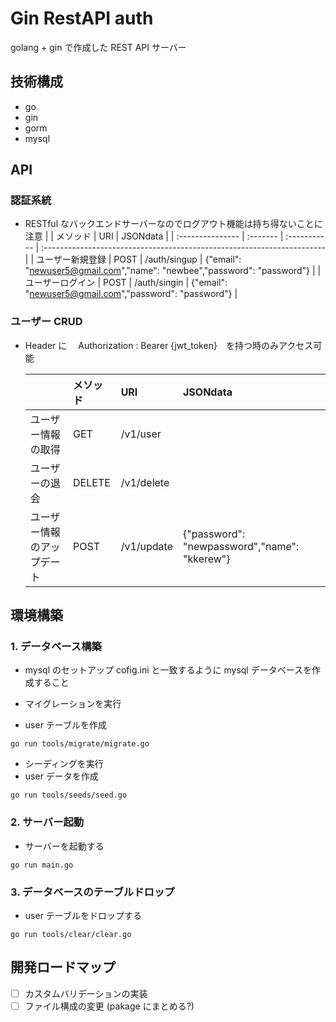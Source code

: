 # Gin RestAPI auth

golang + gin で作成した REST API サーバー

## 技術構成

- go
- gin
- gorm
- mysql

## API

### 認証系統

- RESTful なバックエンドサーバーなのでログアウト機能は持ち得ないことに注意
  | | メソッド | URI | JSONdata |
  | :--------------- | :------- | :----------- | :---------------------------------------------------------------------- |
  | ユーザー新規登録 | POST | /auth/singup | {"email": "newuser5@gmail.com","name": "newbee","password": "password"} |
  | ユーザーログイン | POST | /auth/singin | {"email": "newuser5@gmail.com","password": "password"} |

### ユーザー CRUD

- Header に　 Authorization : Bearer {jwt_token}　を持つ時のみアクセス可能

  |                            | メソッド | URI        | JSONdata                                     |
  | :------------------------- | :------- | :--------- | :------------------------------------------- |
  | ユーザー情報の取得         | GET      | /v1/user   |                                              |
  | ユーザーの退会             | DELETE   | /v1/delete |                                              |
  | ユーザー情報のアップデート | POST     | /v1/update | {"password": "newpassword","name": "kkerew"} |

## 環境構築

### 1. データベース構築

- mysql のセットアップ
  cofig.ini と一致するように mysql データベースを作成すること

- マイグレーションを実行
- user テーブルを作成

```
go run tools/migrate/migrate.go
```

- シーディングを実行
- user データを作成

```
go run tools/seeds/seed.go
```

### 2. サーバー起動

- サーバーを起動する

```
go run main.go
```

### 3. データベースのテーブルドロップ

- user テーブルをドロップする

```
go run tools/clear/clear.go
```

## 開発ロードマップ

- [ ] カスタムバリデーションの実装
- [ ] ファイル構成の変更 (pakage にまとめる?)
